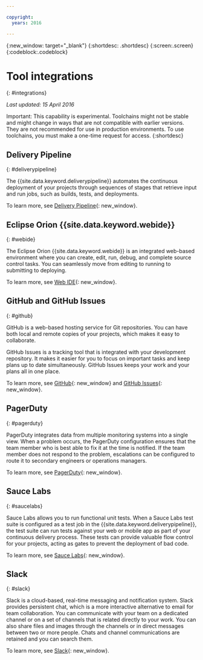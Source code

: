 ```yaml
---

copyright:
  years: 2016

---
```


{:new_window: target="_blank"}
{:shortdesc: .shortdesc}
{:screen:.screen}
{:codeblock:.codeblock}

# Tool integrations
{: #integrations}

*Last updated: 15 April 2016*

Important: This capability is experimental. Toolchains might not be stable and might change in ways that are not compatible with earlier versions. They are not recommended for use in production environments. To use toolchains, you must make a one-time request for access. 
{:shortdesc}

## Delivery Pipeline
{: #deliverypipeline}

The {{site.data.keyword.deliverypipeline}} automates the continuous deployment of your projects through sequences of stages that retrieve input and run jobs, such as builds, tests, and deployments.

To learn more, see [Delivery Pipeline](https://www.ibm.com/devops/method/content/deliver/tool_build_and_deploy/){: new_window}.


## Eclipse Orion {{site.data.keyword.webide}}
{: #webide}

The Eclipse Orion {{site.data.keyword.webide}} is an integrated web-based environment where you can create, edit, run, debug, and complete source control tasks. You can seamlessly move from editing to running to submitting to deploying.

To learn more, see [Web IDE](https://www.ibm.com/devops/method/content/code/tool_web_ide/){: new_window}.


## GitHub and GitHub Issues
{: #github}

GitHub is a web-based hosting service for Git repositories. You can have both local and remote copies of your projects, which makes it easy to collaborate. 

GitHub Issues is a tracking tool that is integrated with your development repository. It makes it easier for you to focus on important tasks and keep plans up to date simultaneously. GitHub Issues keeps your work and your plans all in one place.

To learn more, see [GitHub](https://www.ibm.com/devops/method/content/code/tool_github/){: new_window} and [GitHub Issues](https://www.ibm.com/devops/method/content/think/tool_github_issues/){: new_window}.


## PagerDuty
{: #pagerduty}

PagerDuty integrates data from multiple monitoring systems into a single view. When a problem occurs, the PagerDuty configuration ensures that the team member who is best able to fix it at the time is notified. If the team member does not respond to the problem, escalations can be configured to route it to secondary engineers or operations managers.

To learn more, see [PagerDuty](https://www.ibm.com/devops/method/content/manage/tool_pagerduty/){: new_window}.


## Sauce Labs
{: #saucelabs}

Sauce Labs allows you to run functional unit tests. When a Sauce Labs test suite is configured as a test job in the {{site.data.keyword.deliverypipeline}}, the test suite can run tests against your web or mobile app as part of your continuous delivery process. These tests can provide valuable flow control for your projects, acting as gates to prevent the deployment of bad code.

To learn more, see [Sauce Labs](https://www.ibm.com/devops/method/content/code/tool_sauce_labs/){: new_window}.


## Slack
{: #slack}

Slack is a cloud-based, real-time messaging and notification system. Slack provides persistent chat, which is a more interactive alternative to email for team collaboration. You can communicate with your team on a dedicated channel or on a set of channels that is related directly to your work. You can also share files and images through the channels or in direct messages between two or more people. Chats and channel communications are retained and you can search them. 

To learn more, see [Slack](https://www.ibm.com/devops/method/content/culture/tool_slack/){: new_window}.
